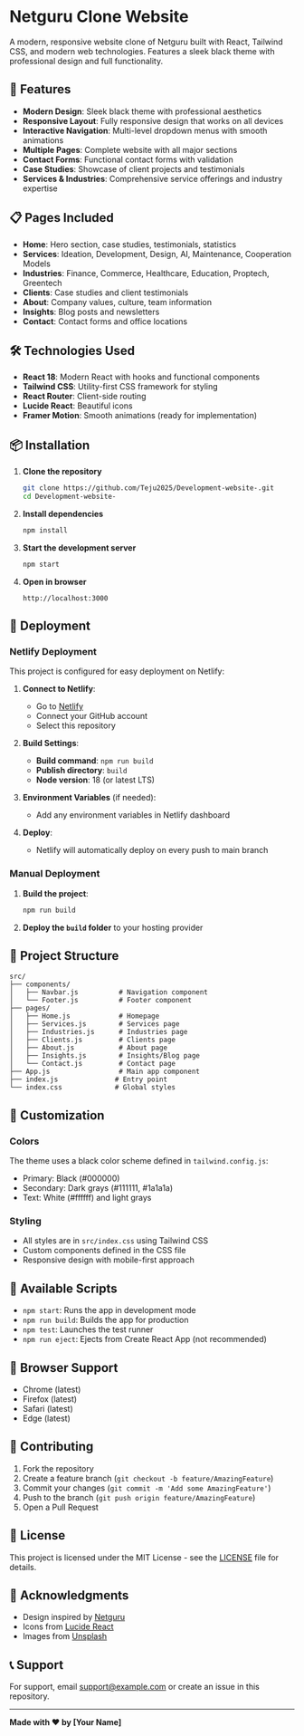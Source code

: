 # Netguru Clone Website

A modern, responsive website clone of Netguru built with React, Tailwind CSS, and modern web technologies. Features a sleek black theme with professional design and full functionality.

## 🚀 Features

- **Modern Design**: Sleek black theme with professional aesthetics
- **Responsive Layout**: Fully responsive design that works on all devices
- **Interactive Navigation**: Multi-level dropdown menus with smooth animations
- **Multiple Pages**: Complete website with all major sections
- **Contact Forms**: Functional contact forms with validation
- **Case Studies**: Showcase of client projects and testimonials
- **Services & Industries**: Comprehensive service offerings and industry expertise

## 📋 Pages Included

- **Home**: Hero section, case studies, testimonials, statistics
- **Services**: Ideation, Development, Design, AI, Maintenance, Cooperation Models
- **Industries**: Finance, Commerce, Healthcare, Education, Proptech, Greentech
- **Clients**: Case studies and client testimonials
- **About**: Company values, culture, team information
- **Insights**: Blog posts and newsletters
- **Contact**: Contact forms and office locations

## 🛠️ Technologies Used

- **React 18**: Modern React with hooks and functional components
- **Tailwind CSS**: Utility-first CSS framework for styling
- **React Router**: Client-side routing
- **Lucide React**: Beautiful icons
- **Framer Motion**: Smooth animations (ready for implementation)

## 📦 Installation

1. **Clone the repository**
   ```bash
   git clone https://github.com/Teju2025/Development-website-.git
   cd Development-website-
   ```

2. **Install dependencies**
   ```bash
   npm install
   ```

3. **Start the development server**
   ```bash
   npm start
   ```

4. **Open in browser**
   ```
   http://localhost:3000
   ```

## 🚀 Deployment

### Netlify Deployment

This project is configured for easy deployment on Netlify:

1. **Connect to Netlify**:
   - Go to [Netlify](https://netlify.com)
   - Connect your GitHub account
   - Select this repository

2. **Build Settings**:
   - **Build command**: `npm run build`
   - **Publish directory**: `build`
   - **Node version**: 18 (or latest LTS)

3. **Environment Variables** (if needed):
   - Add any environment variables in Netlify dashboard

4. **Deploy**:
   - Netlify will automatically deploy on every push to main branch

### Manual Deployment

1. **Build the project**:
   ```bash
   npm run build
   ```

2. **Deploy the `build` folder** to your hosting provider

## 📁 Project Structure

```
src/
├── components/
│   ├── Navbar.js          # Navigation component
│   └── Footer.js          # Footer component
├── pages/
│   ├── Home.js            # Homepage
│   ├── Services.js        # Services page
│   ├── Industries.js      # Industries page
│   ├── Clients.js         # Clients page
│   ├── About.js           # About page
│   ├── Insights.js        # Insights/Blog page
│   └── Contact.js         # Contact page
├── App.js                 # Main app component
├── index.js              # Entry point
└── index.css             # Global styles
```

## 🎨 Customization

### Colors
The theme uses a black color scheme defined in `tailwind.config.js`:
- Primary: Black (#000000)
- Secondary: Dark grays (#111111, #1a1a1a)
- Text: White (#ffffff) and light grays

### Styling
- All styles are in `src/index.css` using Tailwind CSS
- Custom components defined in the CSS file
- Responsive design with mobile-first approach

## 🔧 Available Scripts

- `npm start`: Runs the app in development mode
- `npm run build`: Builds the app for production
- `npm test`: Launches the test runner
- `npm run eject`: Ejects from Create React App (not recommended)

## 📱 Browser Support

- Chrome (latest)
- Firefox (latest)
- Safari (latest)
- Edge (latest)

## 🤝 Contributing

1. Fork the repository
2. Create a feature branch (`git checkout -b feature/AmazingFeature`)
3. Commit your changes (`git commit -m 'Add some AmazingFeature'`)
4. Push to the branch (`git push origin feature/AmazingFeature`)
5. Open a Pull Request

## 📄 License

This project is licensed under the MIT License - see the [LICENSE](LICENSE) file for details.

## 🙏 Acknowledgments

- Design inspired by [Netguru](https://www.netguru.com/)
- Icons from [Lucide React](https://lucide.dev/)
- Images from [Unsplash](https://unsplash.com/)

## 📞 Support

For support, email support@example.com or create an issue in this repository.

---

**Made with ❤️ by [Your Name]** 